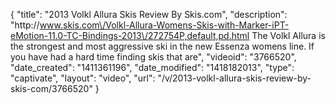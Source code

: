 {
    "title": "2013 Volkl Allura Skis Review By Skis.com",
    "description": "http:\/\/www.skis.com\/Volkl-Allura-Womens-Skis-with-Marker-iPT-eMotion-11.0-TC-Bindings-2013\/272754P,default,pd.html  The Volkl Allura is the strongest and most aggressive ski in the new Essenza womens line. If you have had a hard time finding skis that are",
    "videoid": "3766520",
    "date_created": "1411361196",
    "date_modified": "1418182013",
    "type": "captivate",
    "layout": "video",
    "url": "\/v\/2013-volkl-allura-skis-review-by-skis-com\/3766520"
}